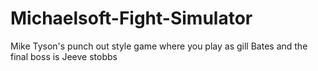 # Michaelsoft-Fight-Simulator
Mike Tyson's punch out style game where you play as gill Bates and the final boss is Jeeve stobbs

